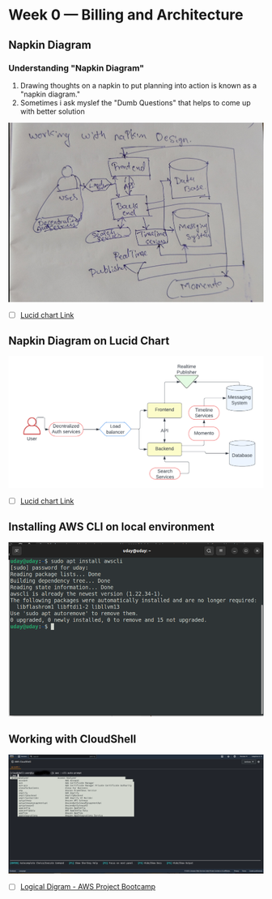 # Week 0 — Billing and Architecture

## 



## Napkin Diagram



### Understanding "Napkin Diagram"
1. Drawing thoughts on a napkin to put planning into action is known as a "napkin diagram." 
2. Sometimes i ask myslef the "Dumb Questions" that helps to come up with better solution 

![napkin][nap]


[nap]: /_docs/assets/napkin.png

 - [ ] [Lucid chart Link](https://lucid.app/lucidchart/f567cd1f-ab46-4dd5-9495-218eb93f960a/edit?viewport_loc=123%2C421%2C1792%2C751%2C0_0&invitationId=inv_844f27ed-83b1-4efc-8244-1c28c564522a)


## Napkin Diagram on Lucid Chart 

![chart][chart]

[chart]: /_docs/assets/Cruddur%20-%20Conceptual%20Diagram.png

 - [ ] [Lucid chart Link](https://lucid.app/lucidchart/f567cd1f-ab46-4dd5-9495-218eb93f960a/edit?viewport_loc=123%2C421%2C1792%2C751%2C0_0&invitationId=inv_844f27ed-83b1-4efc-8244-1c28c564522a)




## Installing AWS CLI on local environment

![awscli][awscli]

[awscli]: /_docs/assets/awscli.png

## Working with CloudShell

![cloudshell][cloudshell]

[cloudshell]: /_docs/assets/awsclishell.png


- [ ] [Logical Digram - AWS Project Bootcamp](https://lucid.app/lucidchart/eee9089f-fa22-44a3-85c5-b34a4b3ef10a/edit?viewport_loc=-730%2C62%2C3584%2C1502%2C0_0&invitationId=inv_35c4bcba-2be4-465f-8814-200df3e7fc89)